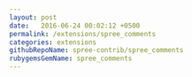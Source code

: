```yaml
---
layout: post
date:   2016-06-24 00:02:12 +0500
permalink: /extensions/spree_comments
categories: extensions
githubRepoName: spree-contrib/spree_comments
rubygemsGemName: spree_comments
---
```

